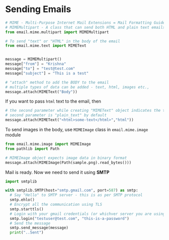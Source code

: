 # Sending Emails

```python
# MIME - Multi-Purpose Internet Mail Extensions = Mail Formatting Guidelines (Standards)
# MIMEMultipart - A class that can send both HTML and plain text emails
from email.mime.multipart import MIMEMultipart

# To send "text" or "HTML" in the body of the email
from email.mime.text import MIMEText


message = MIMEMultipart()
message["from"] = "Krishna"
message["to"] = "test@test.com"
message["subject"] = "This is a test"

# "attach" method to add the BODY to the email
# multiple types of data can be added - text, html, images etc.,
message.attach(MIMEText("Body"))
```

If you want to pass `html` text to the email, then

```python
# the second parameter while creating "MIMEText" object indicates the type of body
# second parameter is "plain_text" by default
message.attach(MIMEText("<html>some-text</html>","html"))
```

To send images in the body, use `MIMEImage` class in `email.mime.image` module

```python
from email.mime.image import MIMEImage
from pathlib import Path

# MIMEImage object expects image data in binary format
message.attach(MIMEImage(Path(sample.png).read_bytes()))
```



Mail is ready. Now we need to send it using **SMTP**

```python
import smtplib

with smtplib.SMTP(host="smtp.gmail.com", port=587) as smtp:
  # Say "Hello" to SMTP server - this is as per SMTP protocol
  smtp.ehlo()
  # Encrypt all the communication using TLS
  smtp.starttls()
  # Login with your gmail credentials (or whichver server you are using)
  smtp.login("testuser@test.com", "this-is-a-password")
  # Send the message
  smtp.send_message(message)
  print("..Sent")
```

